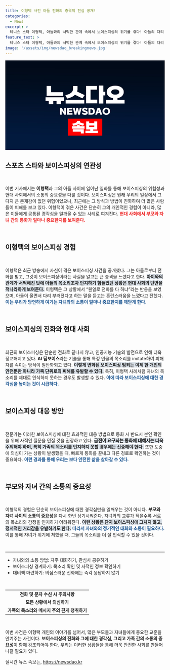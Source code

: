 ```yaml
---
title: 이형택 사건 아들 전화의 충격적 진실 공개!
categories:
  - News
excerpt: >
  테니스 스타 이형택, 아들과의 서먹한 관계 속에서 보이스피싱의 위기를 겪다! 아들의 다리 부상 소식에 감동했지만, 그 모든 것이 속임수였다. AI 딥보이스 피싱의 위험성을 경고하며, 전화 속 진짜 목소리를辨别하는 방법도 공개! 여러분의 소중한 가족을 지키기 위한 필수 팁!
feature_text: >
  테니스 스타 이형택, 아들과의 서먹한 관계 속에서 보이스피싱의 위기를 겪다! 아들의 다리 부상 소식에 감동했지만, 그 모든 것이 속임수였다. AI 딥보이스 피싱의 위험성을 경고하며, 전화 속 진짜 목소리를辨别하는 방법도 공개! 여러분의 소중한 가족을 지키기 위한 필수 팁!
image: '/assets/img/newsdao_breakingnews.jpg'
---
```


<p><img src="/assets/img/newsdao_breakingnews.jpg" alt="flaretime 속보" /></p>

<h2 data-ke-size="size26">스포츠 스타와 보이스피싱의 연관성</h2>

<p data-ke-size="size16">&nbsp;</p>

<p>이번 기사에서는 <b>이형택</b>과 그의 아들 사이에 일어난 일화를 통해 보이스피싱의 위험성과 현대 사회에서의 소통의 중요성을 다룰 것이다. 보이스피싱은 원래 우리의 일상에서 그다지 큰 존재감이 없던 위협이었으나, 최근에는 그 방식과 방법이 진화하여 더 많은 사람들이 피해를 보고 있다. 이형택이 겪은 사건은 단순히 그의 개인적인 경험이 아니라, 많은 이들에게 공통된 경각심을 일깨울 수 있는 사례로 여겨진다. <b><span style="color: #ee2323;">현대 사회에서 부모와 자녀 간의 통화가 얼마나 중요한지를 보여준다.</span></b> </p>

<p data-ke-size="size16">&nbsp;</p>

<h2 data-ke-size="size26">이형택의 보이스피싱 경험</h2>

<p data-ke-size="size16">&nbsp;</p>

<p>이형택은 최근 방송에서 자신이 겪은 보이스피싱 사건을 공개했다. 그는 아들로부터 전화를 받고, 그것이 보이스피싱이라는 사실을 알고는 큰 충격을 느꼈다고 한다. <b><span style="background-color: #21538527;">아이와의 관계가 서먹해진 탓에 아들의 목소리조차 인지하기 힘들었던 상황은 현대 사회의 단면을 적나라하게 보여준다.</span></b> 이형택은 그 상황에서 “웬일로 전화를 다 하냐”라는 반응을 보였으며, 아들이 울면서 다리 부러졌다고 하는 말을 듣고는 혼란스러움을 느꼈다고 전했다. <b><span style="color: #1a5490;">이는 우리가 당연하게 여기는 자녀와의 소통이 얼마나 중요한지를 깨닫게 한다.</span></b></p>

<p data-ke-size="size16">&nbsp;</p>

<h2 data-ke-size="size26">보이스피싱의 진화와 현대 사회</h2>

<p data-ke-size="size16">&nbsp;</p>

<p>최근의 보이스피싱은 단순한 전화로 끝나지 않고, 인공지능 기술의 발전으로 인해 더욱 정교해지고 있다. <b>AI 딥보이스</b>라는 기술을 통해 특정 인물의 목소리를 imitate하여 피해자를 속이는 방식이 일반화되고 있다. <b><span style="background-color: #21538527;">이렇게 변화된 보이스피싱 범죄는 이제 한 개인의 안전뿐만 아니라 가족 단위로의 피해를 유발할 수 있다.</span></b> 특히, 이형택 사례처럼 자녀의 목소리를 제대로 인식하지 못하는 경우도 발생할 수 있다. <b><span style="color: #1a5490;">이에 따라 보이스피싱에 대한 경각심을 높이는 것이 시급하다.</span></b></p>

<p data-ke-size="size16">&nbsp;</p>

<h2 data-ke-size="size26">보이스피싱 대응 방안</h2>

<p data-ke-size="size16">&nbsp;</p>

<p>전문가는 이러한 보이스피싱에 대한 효과적인 대응 방법으로 통화 시 반드시 본인 확인을 위해 사적인 질문을 던질 것을 권장하고 있다. <b><span style="background-color: #21538527;">금전이 요구되는 통화에 대해서는 더욱 주의해야 하며, 특히 가족의 목소리를 인지하지 못할 경우에는 신중해야 한다.</span></b> 또한 도중에 의심이 가는 상황이 발생했을 때, 빠르게 통화를 끝내고 다른 경로로 확인하는 것이 중요하다. <b><span style="color: #1a5490;">이런 경과를 통해 우리는 보다 안전한 삶을 살아갈 수 있다.</span></b></p>

<p data-ke-size="size16">&nbsp;</p>

<h2 data-ke-size="size26">부모와 자녀 간의 소통의 중요성</h2>

<p data-ke-size="size16">&nbsp;</p>

<p>이형택의 경험은 단순히 보이스피싱에 대한 경각심만을 일깨우는 것이 아니다. <b>부모와 자녀 사이의 소통의 중요성</b>을 다시 한번 상기시켜준다. 자녀와의 교류가 적을수록 서로의 목소리와 감정을 인지하기 어려워진다. <b><span style="background-color: #21538527;">이런 상황은 단지 보이스피싱에 그치지 않고, 정서적인 거리감을 유발하기도 한다.</span></b> <b><span style="color: #1a5490;">따라서 자녀와의 정기적인 대화와 소통이 필요하다.</span></b> 이를 통해 자녀가 위기에 처했을 때, 그들의 목소리를 더 잘 인식할 수 있을 것이다.</p>

<p data-ke-size="size16">&nbsp;</p>

<hr>

<ul>
    <li>자녀와의 소통 방법: 자주 대화하기, 관심사 공유하기</li>
    <li>보이스피싱 경계하기: 목소리 확인 및 사적인 정보 확인하기</li>
    <li>대비책 마련하기: 의심스러운 전화에는 즉각 응답하지 않기</li>
</ul>

<p data-ke-size="size16">&nbsp;</p>

<table style="width: 100%;">
    <tr>
        <td style="text-align: center; height: 17px;"><b>전화 및 문자 수신 시 주의사항</b></td>
    </tr>
    <tr>
        <td style="text-align: center; height: 17px;"><b>모든 상황에서 의심하기</b></td>
    </tr>
    <tr>
        <td style="text-align: center; height: 17px;"><b>가족의 목소리와 메시지 주의 깊게 청취하기</b></td>
    </tr>
</table>

<p data-ke-size="size16">&nbsp;</p>

<p>이번 사건은 이형택 개인의 이야기를 넘어서, 많은 부모들과 자녀들에게 중요한 교훈을 안겨주는 사건이다. <b>보이스피싱의 진화와 그에 대한 경각심, 그리고 가족 간의 소통의 중요성</b>이 함께 강조되어야 한다. 우리는 이러한 상황들을 통해 더욱 안전한 사회를 만들어 나갈 필요가 있다.</p>
실시간 뉴스 속보는, <a href="https://newsdao.kr" rel="dofollow">https://newsdao.kr</a>


